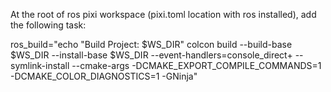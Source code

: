 At the root of ros pixi workspace (pixi.toml location with ros installed), add the following task:  

ros_build="echo \"Build Project: $WS_DIR\" colcon build --build-base $WS_DIR --install-base $WS_DIR --event-handlers=console_direct+ --symlink-install --cmake-args -DCMAKE_EXPORT_COMPILE_COMMANDS=1 -DCMAKE_COLOR_DIAGNOSTICS=1 -GNinja"
